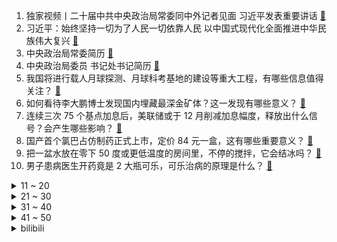 1. 独家视频丨二十届中共中央政治局常委同中外记者见面 习近平发表重要讲话 [:link:](https://www.zhihu.com/question/576393815)
2. 习近平：始终坚持一切为了人民一切依靠人民 以中国式现代化全面推进中华民族伟大复兴 [:link:](https://www.zhihu.com/question/576424335)
3. 中央政治局常委简历 [:link:](https://www.zhihu.com/question/576471507)
4. 中央政治局委员 书记处书记简历 [:link:](https://www.zhihu.com/question/576472423)
5. 我国将进行载人月球探测、月球科考基地的建设等重大工程，有哪些信息值得关注？ [:link:](https://www.zhihu.com/question/561464302)
6. 如何看待李大鹏博士发现国内埋藏最深金矿体？这一发现有哪些意义？ [:link:](https://www.zhihu.com/question/561513487)
7. 连续三次 75 个基点加息后，美联储或于 12 月削减加息幅度，释放出什么信号？会产生哪些影响？ [:link:](https://www.zhihu.com/question/561644078)
8. 国产首个氯巴占仿制药正式上市，定价 84 元一盒，这有哪些重要意义？ [:link:](https://www.zhihu.com/question/561635645)
9. 把一盆水放在零下 50 度或更低温度的房间里，不停的搅拌，它会结冰吗？ [:link:](https://www.zhihu.com/question/65836663)
10. 男子患病医生开药竟是 2 大瓶可乐，可乐治病的原理是什么？ [:link:](https://www.zhihu.com/question/561681118)
<details>
<summary>11 ~ 20</summary>

11. 如何看待新加坡政府回复英国富豪布兰森「发动鸦片战争的国家，没资格在毒品问题上教训亚洲人」？ [:link:](https://www.zhihu.com/question/561685573)
12. 北大医生称「 ICU 里最能暴露人性，但见证更多的还是爱」，如何评价此观点？患者家属应怎样配合医生？ [:link:](https://www.zhihu.com/question/559152257)
13. 如何看待比亚迪海豚大面积被爆空调出风口喷粉尘？ [:link:](https://www.zhihu.com/question/561317355)
14. 如何看待10月21日美国新罕布什尔州一架飞机撞上了一栋公寓楼，机上无人生还？ [:link:](https://www.zhihu.com/question/561714387)
15. 前三季度中国 GDP 同比增长 3.0％，比上半年加快 0.5 个百分点，哪些信息值得关注？ [:link:](https://www.zhihu.com/question/561768769)
16. S12 淘汰赛卫冕冠军 EDG 遭 DRX 让二追三止步八强，如何评价这场比赛？ [:link:](https://www.zhihu.com/question/561740060)
17. 陆谦为什么不选择毒死林冲而是用火烧？ [:link:](https://www.zhihu.com/question/285755953)
18. 如何看待小米王化表示雷军所说「小米汽车全球前五，年销千万」是远期判断，而不是具体时间内的出货量指引？ [:link:](https://www.zhihu.com/question/561356878)
19. 为什么大部分蓝色食物会使人食欲不振，但蓝莓不会? [:link:](https://www.zhihu.com/question/559756030)
20. 苏纳克表示准备好接替特拉斯成为英国新首相，新首相上任将面临哪些挑战？ [:link:](https://www.zhihu.com/question/561742940)
</details>
<details>
<summary>21 ~ 30</summary>

21. 教育部要求职校「双师型」教师占比不低于 50%，这意味着什么？会带来哪些影响？ [:link:](https://www.zhihu.com/question/561691276)
22. 如何评价《明日方舟》 3.5 周年庆典的直播内容? [:link:](https://www.zhihu.com/question/561713614)
23. S12 淘汰赛 EDG 2:3 DRX被让二追三，止步八强，如何评价这场比赛？ [:link:](https://www.zhihu.com/question/561763322)
24. 程序员为什么 35 岁左右就要淘汰呢？ [:link:](https://www.zhihu.com/question/450919157)
25. 如何看待证监会允许满足特定条件的涉房地产企业在 A 股市场融资？以往的规则是什么？此举有哪些意义？ [:link:](https://www.zhihu.com/question/561237935)
26. 河南一小伙菜地里建微型高铁，如何看待这一兴趣？可能会用到哪些知识或技术？ [:link:](https://www.zhihu.com/question/414392047)
27. 孩子一和别人吵架总是自己先被气哭，要怎么引导好呢？ [:link:](https://www.zhihu.com/question/488038648)
28. M1 如此高的性能在 iPad 上究竟有什么用？ [:link:](https://www.zhihu.com/question/559315283)
29. 如何看待梅德韦杰夫谈对国际局势 5 个看法，呼吁摒弃西方所谓「基于规则的秩序」？ [:link:](https://www.zhihu.com/question/561677625)
30. 怎么看樊振东大劣势输给王楚钦，为什么 2022 WTT 澳门冠军赛决赛樊振东没有喊一句？ [:link:](https://www.zhihu.com/question/561707422)
</details>
<details>
<summary>31 ~ 40</summary>

31. 如何评价 Canyon 在 S12 淘汰赛决胜局中凯隐的表现？ [:link:](https://www.zhihu.com/question/561635383)
32. 50 英寸电视不到 1000 元可购，彩电市场出现了价格、销量均走低，哪些原因导致的？ [:link:](https://www.zhihu.com/question/561649403)
33. 乐高为什么无法仿制？ [:link:](https://www.zhihu.com/question/35558370)
34. 算术平均和几何平均之间还存在别的东西吗？ [:link:](https://www.zhihu.com/question/401799654)
35. 英国前财相苏纳克已获 100 名保守党议员支持，宣布将参选保守党党首和英国首相，他当选的可能性有多大？ [:link:](https://www.zhihu.com/question/561599966)
36. 奶爸为照顾妻儿考下「母婴护理师」证书，称「拍不出来嗝儿对不起证书」，男性如何更好地参与育儿过程？ [:link:](https://www.zhihu.com/question/561553553)
37. 长沙发现一例「类孟买血型」，在中国极其罕见仅百余例，什么是类孟买血型？哪些信息值得关注？ [:link:](https://www.zhihu.com/question/561638483)
38. 为什么有些人宁愿选择坐5个小时的高铁，也不愿选择坐2个小时的飞机？ [:link:](https://www.zhihu.com/question/266525950)
39. 马克龙批美搞「双重标准」，并称这关乎「跨大西洋贸易的诚意」，释放了哪些信息？ [:link:](https://www.zhihu.com/question/561585722)
40. 屏蔽同事、已读不回……你介意同事朋友圈屏蔽你吗？你对「职场微信礼仪」介意吗？ [:link:](https://www.zhihu.com/question/561246607)
</details>
<details>
<summary>41 ~ 50</summary>

41. 特朗普高级战略顾问班农因「藐视国会」被判处4个月监禁，特朗普同日收到国会传票，如何评价此事？ [:link:](https://www.zhihu.com/question/561408552)
42. iPhone 15 Ultra 或采用钛金属外壳，钛合金材料相比目前的不锈钢外壳有什么区别？ [:link:](https://www.zhihu.com/question/561758258)
43. 如何评价十月新番动画《机动战士高达 水星的魔女》第四集？ [:link:](https://www.zhihu.com/question/561686423)
44. 美乌两国防长通电话，美方称西方国家将继续军事援助乌方，此前俄美两国防长通电话，释放了什么信号？ [:link:](https://www.zhihu.com/question/561345440)
45. 如何看待美媒称「美式民主已陷落」？民调显示约 71% 的受访者认为美国民主处于危险之中，释放哪些信号？ [:link:](https://www.zhihu.com/question/560737306)
46. 美国一空降师数千士兵部署至罗马尼亚，空降师指挥官称「已做好进入乌克兰的准备」，哪些信息值得关注？ [:link:](https://www.zhihu.com/question/561603780)
47. 为什么看完小说后哪怕结局是 HE，也会莫名感到空虚失落？ [:link:](https://www.zhihu.com/question/558789913)
48. 止疼片如何知道你到底哪里疼痛，布洛芬真是万能止痛药吗？你了解止疼片真正的服用注意事项吗？ [:link:](https://www.zhihu.com/question/560450944)
49. 大学期间考下哪些证书比较好？ [:link:](https://www.zhihu.com/question/20078229)
50. 中国航天「低价化」时代已来，实现低价化和可重复使用会带来哪些机会？普通人进入太空还远吗？ [:link:](https://www.zhihu.com/question/558740017)
</details><details>
<summary>bilibili</summary>

1. 既分高下，也决生死！ [:link:](//www.bilibili.com/video/BV1aP411A7jh)
2. 【鱼肉肉】Lovepotion宅舞 小飞棍摔咯~ [:link:](//www.bilibili.com/video/BV1g8411e7WA)
3. 变废为宝 [:link:](//www.bilibili.com/video/BV1pG4y1H7mG)
4. 我们采访了一位53岁“赛博”母亲，她正在现实中守护去世儿子的灵魂【差评君】 [:link:](//www.bilibili.com/video/BV1Jt4y1u7mT)
5. 《原神》风物集短片-蒙德篇 [:link:](//www.bilibili.com/video/BV1dP411N758)
6. 起床战争 [:link:](//www.bilibili.com/video/BV1oe4y1Y7n5)
7. 苏联人如何对决北极熊？【小约翰】 [:link:](//www.bilibili.com/video/BV1Wm4y1w7F3)
8. 这是云南最好的饭店！ [:link:](//www.bilibili.com/video/BV19P4y1U7DY)
9. 【红颜如霜 | 官方MV 】周杰伦 遇上嘻哈舞团 JABBAWOCKEEZ 就是有新惊喜！ [:link:](//www.bilibili.com/video/BV1SR4y1D7wV)
10. 当杨迪来我的理发店剪头发！ [:link:](//www.bilibili.com/video/BV1Ke4y1U7hk)
<details>
<summary>11 ~ 20</summary>

11. 这都是些啥啊???(3) [:link:](//www.bilibili.com/video/BV1UK411S71Y)
12. “谁不想青史留名呢？有李杜是大唐的幸事也是中华文化的幸事！ ” [:link:](//www.bilibili.com/video/BV1gd4y1y7Ze)
13. 超细节！完整版《家有儿女》，做出来了！ [:link:](//www.bilibili.com/video/BV1bm4y1w7vp)
14. 我的世界：在只有一层垂滴叶的，平坦大陆上生存！ [:link:](//www.bilibili.com/video/BV1LG4y1H78x)
15. 当平时默默无闻的同学突然跳起了极乐净土…… [:link:](//www.bilibili.com/video/BV1Vm4y1w7Ab)
16. 两个人在一起，最重要的是坦诚相待 [:link:](//www.bilibili.com/video/BV1b84y1q7sR)
17. 在？来看个消防器材展示 [:link:](//www.bilibili.com/video/BV1HK411D73j)
18. 男朋友送的星空灯，过节到底是转账好还是送它好？ [:link:](//www.bilibili.com/video/BV1GK411D7sW)
19. 理工男浪漫起来…艺术生都惊呆了 [:link:](//www.bilibili.com/video/BV1pd4y127L8)
20. 比手掌还大的虾，三种做法，两帅小伙吃嗨了！ [:link:](//www.bilibili.com/video/BV1PD4y1k72p)
</details>
<details>
<summary>21 ~ 30</summary>

21. 探访美国网红监狱，帅小伙亲测死囚最后一餐！ [:link:](//www.bilibili.com/video/BV1Xe4y1m71t)
22. 课 堂 请 勿 对 对 子【只因专场】！！！ [:link:](//www.bilibili.com/video/BV1pV4y157hQ)
23. 热搜上细思恐极的“月亮与六便士”事件，暴露当下的病态现象 [:link:](//www.bilibili.com/video/BV1V8411e7j7)
24. 人究竟是为什么而活着？怎么面对死亡？ [:link:](//www.bilibili.com/video/BV1BP411N7Qt)
25. 手绘482张，还原猫和老鼠《捕鼠陷阱》 [:link:](//www.bilibili.com/video/BV1qg41187YW)
26. 《艺术之家》 [:link:](//www.bilibili.com/video/BV1RR4y1D7Ak)
27. 赛博朋克边缘行者 要和露西一起去月球吗？ [:link:](//www.bilibili.com/video/BV1oe411G7Qy)
28. 重返我们的第一次约会，居然… [:link:](//www.bilibili.com/video/BV1pR4y197Cn)
29. 【原神/描改】两百张！魈猫猫妹妹还原猫猫妹妹跳舞 [:link:](//www.bilibili.com/video/BV158411e77V)
30. 东北中学生太爽了吧！花50元在校门口干了4顿饭，舒坦！ [:link:](//www.bilibili.com/video/BV18D4y1r7da)
</details>
<details>
<summary>31 ~ 40</summary>

31. 我终于有了自己的小家！婚房roomtour！ [:link:](//www.bilibili.com/video/BV1RP4y1U7Ns)
32. 生 蚝 天 花 板 [:link:](//www.bilibili.com/video/BV17g41187uW)
33. 爸爸逼迫儿子撕毁心爱的卡片！“报复性惩罚”后果多严重？ [:link:](//www.bilibili.com/video/BV1YG411L749)
34. 三年美食博主生涯猛涨20斤，这一天 终于来了！ [:link:](//www.bilibili.com/video/BV1Nt4y1u7RM)
35. 现场见证"勇士冠军之夜"揭幕战！全场观众高呼库里MVP！勇士大胜湖人！ [:link:](//www.bilibili.com/video/BV1i8411e7uv)
36. 「究竟怎样的结局，才能配得上这一路的颠沛流离」【原神】 [:link:](//www.bilibili.com/video/BV17e4115756)
37. 《明日方舟》2022「感谢庆典」活动宣传PV [:link:](//www.bilibili.com/video/BV1rD4y1r7XA)
38. 错过这次 就要两年后才能回家了！-《荧惑归途》【胶囊计划】：火星游子跨越星辰为爱返乡 [:link:](//www.bilibili.com/video/BV1Nt4y1u7cH)
39. 落单？反杀1000人！我卢俊义没开挂！《水浒传》P43 [:link:](//www.bilibili.com/video/BV1Q14y1j7AA)
40. 早知道挖三填一这么麻烦… [:link:](//www.bilibili.com/video/BV1hR4y1X71n)
</details>
<details>
<summary>41 ~ 50</summary>

41. 魈的多种形态，真的是太美了，素材来自芊芊千千 [:link:](//www.bilibili.com/video/BV1Te4y1i76p)
42. 《论当今的通话膨胀》 [:link:](//www.bilibili.com/video/BV1he4y1i7cX)
43. 《 人 脉 》 [:link:](//www.bilibili.com/video/BV1414y1j7c2)
44. 早两年会这个说不定能踢出一辆库里南 [:link:](//www.bilibili.com/video/BV1DR4y1D7Nk)
45. 老板让我穿猫耳女仆装跳舞，豁出去了…… [:link:](//www.bilibili.com/video/BV1wD4y1k72K)
46. 吕布怒杀潘金莲 [:link:](//www.bilibili.com/video/BV19P411N7ch)
47. 猪排饭 将就吃 [:link:](//www.bilibili.com/video/BV1QN4y1w7kG)
48. 天台回归 活力满满♥shake it！ [:link:](//www.bilibili.com/video/BV1v84y1q7V2)
49. 整只鸡无限续的自助餐你们吃过吗？仨战士冲了！ [:link:](//www.bilibili.com/video/BV1Ke4y1J7u6)
50. 教师vlog｜我昨天…报警了 [:link:](//www.bilibili.com/video/BV1Se4y1m7Hb)
</details>
<details>
<summary>51 ~ 60</summary>

51. 别着急喷！看完视频行不行！ [:link:](//www.bilibili.com/video/BV1Pm4y1w7X2)
52. 睡前小故事 [:link:](//www.bilibili.com/video/BV1nG411L7Wz)
53. ⚡等 不 到 金 来⚡ [:link:](//www.bilibili.com/video/BV1De4y1Y7Um)
54. 当医学生去看病… [:link:](//www.bilibili.com/video/BV1b84y1q7SE)
55. 我们做了一个重大的决定！芬兰家人明制汉服初体验惊艳全场！干饭人疯狂爱上自制刀削面！吃得底朝天！ [:link:](//www.bilibili.com/video/BV1ce4y177Yu)
56. 关于我妈给我买苹果13这件事 [:link:](//www.bilibili.com/video/BV1UK411S7uG)
57. 十八岁被没收东西 [:link:](//www.bilibili.com/video/BV1tG411L7B1)
58. 帮忙看看，这个号废了吗 [:link:](//www.bilibili.com/video/BV1PP411K7qu)
59. 《B站极速版》 [:link:](//www.bilibili.com/video/BV16D4y1r7V7)
60. (G)I-DLE最新回归曲Nxde舞蹈接力版公开 [:link:](//www.bilibili.com/video/BV1Rt4y1M7hF)
</details>
<details>
<summary>61 ~ 70</summary>

61. 用牛鞭鹿鞭羊鞭做个三鞭汤！给自己大补一下！ [:link:](//www.bilibili.com/video/BV1Xd4y1C7ZT)
62. 这桥......再贪就真没了！！ [:link:](//www.bilibili.com/video/BV1WV4y157JW)
63. 不心动挑战，但是打起来了 [:link:](//www.bilibili.com/video/BV1He4y177KQ)
64. showmaker向众神祈祷，回应他的只有两年前的自己！ [:link:](//www.bilibili.com/video/BV1VV4y1576B)
65. 《 加 州 电 竞 旅 馆 》 [:link:](//www.bilibili.com/video/BV1Fe4y1e7be)
66. 细！《猫和老鼠》中的小细节与穿帮竟然有这么多！（第二期） [:link:](//www.bilibili.com/video/BV1P8411e7Uw)
67. 2022年初的梦想，10月就已经全部实现！好运传递！ [:link:](//www.bilibili.com/video/BV1v84y1q7iL)
68. 片 名 为 寄 16 [:link:](//www.bilibili.com/video/BV1ce4y177J7)
69. 小破站第一更就给我的婚礼舞蹈吧 [:link:](//www.bilibili.com/video/BV1e14y1L7eq)
70. 沝子理想中的哥哥,应该就是这个样子！ [:link:](//www.bilibili.com/video/BV18V4y157TL)
</details>
<details>
<summary>71 ~ 80</summary>

71. 【TF家族】《恭喜你发现了宝藏》EP08——宝藏是可以创造的 [:link:](//www.bilibili.com/video/BV1q84y1q7y9)
72. 整活！在女友面前把整瓶水浇到PS5里？她以为几千块报废了！ [:link:](//www.bilibili.com/video/BV1Et4y1u714)
73. 美声女王和干果批发商的爱恨情仇！ [:link:](//www.bilibili.com/video/BV1PK411D7cv)
74. 有些人觉得猪肝抹上锅灰很不卫生，居然还放草木灰里面烤，这种做法祖祖辈辈传下来的#爷爷我们给你买 [:link:](//www.bilibili.com/video/BV1JG4y1n7En)
75. 【S12全球总决赛】淘汰赛 10月22日 RNG vs T1 [:link:](//www.bilibili.com/video/BV1x8411e7kM)
76. “句句不提爱，句句都是爱” [:link:](//www.bilibili.com/video/BV1MV4y1G7ud)
77. 浮夸程度一般分为轻度、中度、重度和印度 [:link:](//www.bilibili.com/video/BV1Le4y177bv)
78. 笑喷！男人手速比拼大赛 [:link:](//www.bilibili.com/video/BV1qD4y1r7KD)
79. 大 锅 炖 派 蒙 [:link:](//www.bilibili.com/video/BV1AD4y1k7jJ)
80. 斯卡蒂：现在是幻想时间 [:link:](//www.bilibili.com/video/BV1eP411A75y)
</details>
<details>
<summary>81 ~ 90</summary>

81. 想要华为保时捷？我送了 [:link:](//www.bilibili.com/video/BV1cV4y1G7qQ)
82. 请把我推给女孩子吧 [:link:](//www.bilibili.com/video/BV17e4y177KA)
83. 《猫猫智商天花板》 [:link:](//www.bilibili.com/video/BV1e14y1j72P)
84. 重铸十月新番荣光！我辈义不容辞！2022十月新番吐槽! [:link:](//www.bilibili.com/video/BV1cK411D7cb)
85. 为腐烂的菠萝蜜安排了一场“火葬” [:link:](//www.bilibili.com/video/BV1Ne4y1J7rG)
86. 【RNG催泪/燃向】2022 全球总决赛 RNG VS T1 四分之一决赛（S12 八强赛）宣传片 江户川杨先森自制 [:link:](//www.bilibili.com/video/BV1QP411N7qE)
87. 时间加速！感受来自天堂制造的压迫感！ [:link:](//www.bilibili.com/video/BV1Ve4y17779)
88. 快住手，筋膜枪不是这么用的，这么用完全受不了 [:link:](//www.bilibili.com/video/BV1PD4y1r7Et)
89. 游 戏 I D 现 状 [:link:](//www.bilibili.com/video/BV1r14y1j7g2)
90. 【水果猎人】抱树直接啃柿子，又脆又甜，没有涩涩！ [:link:](//www.bilibili.com/video/BV1vP4y1U7Uk)
</details>
<details>
<summary>91 ~ 100</summary>

91. 男搭档的千层套路！ [:link:](//www.bilibili.com/video/BV1D14y1j76d)
92. 应是天仙狂醉，乱把白云揉碎 [:link:](//www.bilibili.com/video/BV1Zm4y1c7HT)
93. 当一个急性子和一个慢性子变成朋友 [:link:](//www.bilibili.com/video/BV1fe4y1m7dv)
94. 高手在民间！孩子们足球从三楼掉下来，男子两脚两次精准踢回。 [:link:](//www.bilibili.com/video/BV1Td4y1y7Uk)
95. 蓝色妖姬是什么梗【梗指南】 [:link:](//www.bilibili.com/video/BV1Te4y1e7FJ)
96. 【青柳尊哉】“四川料理？我开动啦！” [:link:](//www.bilibili.com/video/BV1p14y1j7UZ)
97. 中字【MV首播】Taylor Swift新专首单 《Anti-Hero》 [:link:](//www.bilibili.com/video/BV1SK411S7xg)
98. 空 哥 溜 面 🤪 🍜 [:link:](//www.bilibili.com/video/BV1PW4y1E7vC)
99. 【ITZY】 "Boys Like You" M/V [:link:](//www.bilibili.com/video/BV1JK411D71b)
100. 边熬夜边健身，你的身体会发生哪些变化？ [:link:](//www.bilibili.com/video/BV1814y1j7Sn)
</details></details>
